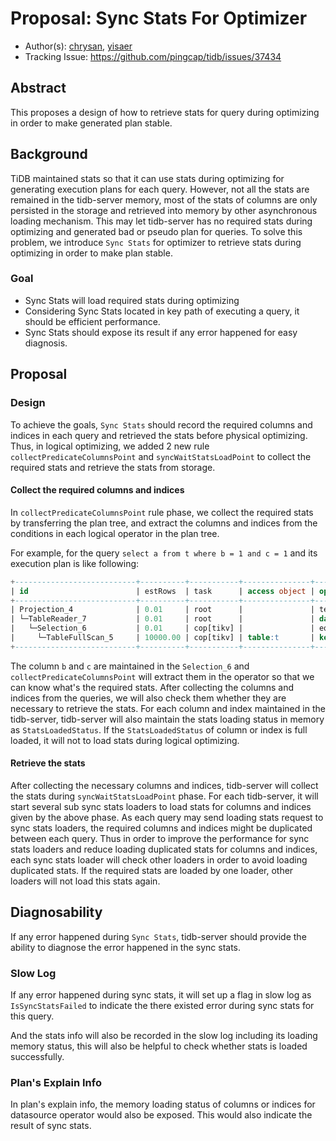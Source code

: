 # Proposal: Sync Stats For Optimizer

- Author(s): [chrysan](https://github.com/chrysan), [yisaer](https://github.com/yisaer)
- Tracking Issue: https://github.com/pingcap/tidb/issues/37434

## Abstract

This proposes a design of how to retrieve stats for query during optimizing in order to make generated plan stable.

## Background

TiDB maintained stats so that it can use stats during optimizing for generating execution plans for each query.
However, not all the stats are remained in the tidb-server memory, most of the stats of columns are only persisted in the storage and retrieved into memory by other asynchronous loading mechanism.
This may let tidb-server has no required stats during optimizing and generated bad or pseudo plan for queries.
To solve this problem, we introduce `Sync Stats` for optimizer to retrieve stats during optimizing in order to make plan stable.

### Goal

- Sync Stats will load required stats during optimizing
- Considering Sync Stats located in key path of executing a query, it should be efficient performance.
- Sync Stats should expose its result if any error happened for easy diagnosis.

## Proposal

### Design

To achieve the goals, `Sync Stats` should record the required columns and indices in each query and retrieved the stats before physical optimizing.
Thus, in logical optimizing, we added 2 new rule `collectPredicateColumnsPoint` and `syncWaitStatsLoadPoint` to collect the required stats and retrieve the stats from storage.

#### Collect the required columns and indices

In `collectPredicateColumnsPoint` rule phase, we collect the required stats by transferring the plan tree, and extract the columns and indices from the conditions in each logical operator in the plan tree.

For example, for the query `select a from t where b = 1 and c = 1` and its execution plan is like following:

```sql 
+---------------------------+----------+-----------+---------------+----------------------------------+
| id                        | estRows  | task      | access object | operator info                    |
+---------------------------+----------+-----------+---------------+----------------------------------+
| Projection_4              | 0.01     | root      |               | test.t.a                         |
| └─TableReader_7           | 0.01     | root      |               | data:Selection_6                 |
|   └─Selection_6           | 0.01     | cop[tikv] |               | eq(test.t.b, 1), eq(test.t.c, 1) |
|     └─TableFullScan_5     | 10000.00 | cop[tikv] | table:t       | keep order:false, stats:pseudo   |
+---------------------------+----------+-----------+---------------+----------------------------------+
```

The column `b` and `c` are maintained in the `Selection_6` and `collectPredicateColumnsPoint` will extract them in the operator so that we can know what's the required stats.
After collecting the columns and indices from the queries, we will also check them whether they are necessary to retrieve the stats.
For each column and index maintained in the tidb-server, tidb-server will also maintain the stats loading status in memory as `StatsLoadedStatus`.
If the `StatsLoadedStatus` of column or index is full loaded, it will not to load stats during logical optimizing.

#### Retrieve the stats

After collecting the necessary columns and indices, tidb-server will collect the stats during `syncWaitStatsLoadPoint` phase.
For each tidb-server, it will start several sub sync stats loaders to load stats for columns and indices given by the above phase.
As each query may send loading stats request to sync stats loaders, the required columns and indices might be duplicated between each query.
Thus in order to improve the performance for sync stats loaders and reduce loading duplicated stats for columns and indices, each sync stats loader will check other loaders in order to avoid loading duplicated stats.
If the required stats are loaded by one loader, other loaders will not load this stats again.

## Diagnosability

If any error happened during `Sync Stats`, tidb-server should provide the ability to diagnose the error happened in the sync stats.

### Slow Log

If any error happened during sync stats, it will set up a flag in slow log as `IsSyncStatsFailed` to indicate the there existed error during sync stats for this query.

And the stats info will also be recorded in the slow log including its loading memory status, this will also be helpful to check whether stats is loaded successfully.

### Plan's Explain Info

In plan's explain info, the memory loading status of columns or indices for datasource operator would also be exposed.
This would also indicate the result of sync stats.
